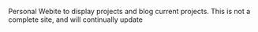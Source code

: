 Personal Webite to display projects and blog current projects. This is not a complete site, and will continually update

